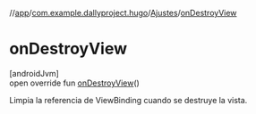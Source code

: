 //[app](../../../index.md)/[com.example.dallyproject.hugo](../index.md)/[Ajustes](index.md)/[onDestroyView](on-destroy-view.md)

# onDestroyView

[androidJvm]\
open override fun [onDestroyView](on-destroy-view.md)()

Limpia la referencia de ViewBinding cuando se destruye la vista.
